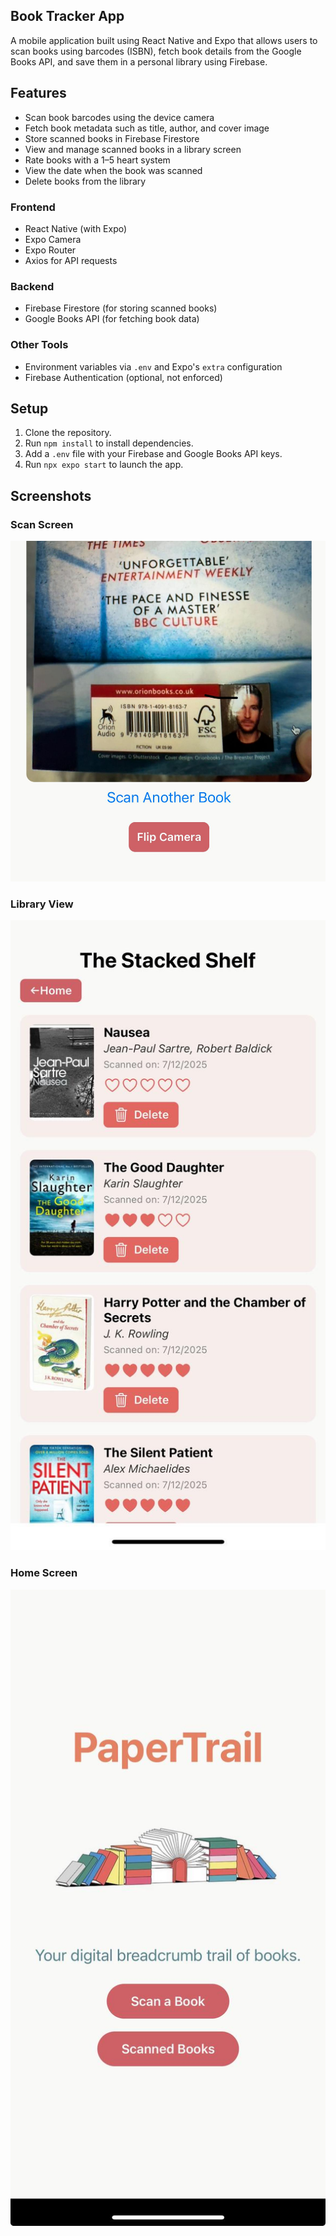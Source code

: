 ## Book Tracker App

A mobile application built using React Native and Expo that allows users to scan books using barcodes (ISBN), fetch book details from the Google Books API, and save them in a personal library using Firebase.

## Features

- Scan book barcodes using the device camera
- Fetch book metadata such as title, author, and cover image
- Store scanned books in Firebase Firestore
- View and manage scanned books in a library screen
- Rate books with a 1–5 heart system
- View the date when the book was scanned
- Delete books from the library

### Frontend

- React Native (with Expo)
- Expo Camera
- Expo Router
- Axios for API requests

### Backend

- Firebase Firestore (for storing scanned books)
- Google Books API (for fetching book data)

### Other Tools

- Environment variables via `.env` and Expo's `extra` configuration
- Firebase Authentication (optional, not enforced)

## Setup

1. Clone the repository.
2. Run `npm install` to install dependencies.
3. Add a `.env` file with your Firebase and Google Books API keys.
4. Run `npx expo start` to launch the app.

## Screenshots

### Scan Screen
![Scan Screen](./assets/images/scan_screen.jpeg)

### Library View
![Library View](./assets/images/Library.jpeg)

### Home Screen
![Home Screen](./assets/images/home.jpeg)

